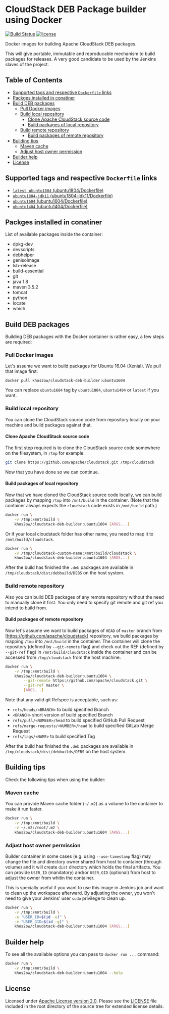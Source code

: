 # CloudStack DEB Package builder using Docker

[![Build Status](https://github.com/khos2ow/cloudstack-deb-builder/workflows/ci/badge.svg)](https://github.com/khos2ow/cloudstack-deb-builder/actions)
[![license](https://img.shields.io/github/license/khos2ow/cloudstack-deb-builder.svg)](https://github.com/khos2ow/cloudstack-deb-builder/blob/master/LICENSE)

Docker images for building Apache CloudStack DEB packages.

This will give portable, immutable and reproducable mechanism to build packages
for releases. A very good candidate to be used by the Jenkins slaves of the project.

## Table of Contents

- [Supported tags and respective `Dockerfile` links](#supported-tags-and-respective-dockerfile-links)
- [Packges installed in conatiner](#packges-installed-in-conatiner)
- [Build DEB packages](#build-deb-packages)
  - [Pull Docker images](#pull-docker-images)
  - [Build local repository](#build-local-repository)
    - [Clone Apache CloudStack source code](#clone-apache-cloudstack-source-code)
    - [Build packages of local repository](#build-packages-of-local-repository)
  - [Build remote repository](#build-remote-repository)
    - [Build packages of remote repository](#build-packages-of-remote-repository)
- [Building tips](#building-tips)
  - [Maven cache](#maven-cache)
  - [Adjust host owner permission](#adjust-host-owner-permission)
- [Builder help](#builder-help)
- [License](#license)

## Supported tags and respective `Dockerfile` links

- [`latest`, `ubuntu1804` (ubuntu1804/Dockerfile)][latest-dockerfile]
- [`ubuntu1804-jdk11` (ubuntu1804-jdk11/Dockerfile)][ubuntu1804-jdk11-dockerfile]
- [`ubuntu1604` (ubuntu1604/Dockerfile)][ubuntu1604-dockerfile]
- [`ubuntu1404` (ubuntu1404/Dockerfile)][ubuntu1404-dockerfile]

## Packges installed in conatiner

List of available packages inside the container:

- dpkg-dev
- devscripts
- debhelper
- genisoimage
- lsb-release
- build-essential
- git
- java 1.8
- maven 3.5.2
- tomcat
- python
- locate
- which

## Build DEB packages

Building DEB packages with the Docker container is rather easy, a few steps are
required:

### Pull Docker images

Let's assume we want to build packages for Ubuntu 16.04 (Xenial). We pull that
image first:

```bashe
docker pull khos2ow/cloudstack-deb-builder:ubuntu1604
```

You can replace `ubuntu1604` tag by `ubuntu1804`, `ubuntu1404` or `latest` if
you want.

### Build local repository

You can clone the CloudStack source code from repository locally on your machine
and build packages against that.

#### Clone Apache CloudStack source code

The first step required is to clone the CloudStack source code somewhere on the
filesystem, in `/tmp` for example:

```bash
git clone https://github.com/apache/cloudstack.git /tmp/cloudstack
```

Now that you have done so we can continue.

#### Build packages of local repository

Now that we have cloned the CloudStack source code locally, we can build packages
by mapping `/tmp` into `/mnt/build` in the container. (Note that the container
always expects the `cloudstack` code exists in `/mnt/build` path.)

```bash
docker run \
    -v /tmp:/mnt/build \
    khos2ow/cloudstack-deb-builder:ubuntu1604 [ARGS...]
```

Or if your local cloudstack folder has other name, you need to map it to
`/mnt/build/cloudstack`.

```bash
docker run \
    -v /tmp/cloudstack-custom-name:/mnt/build/cloudstack \
    khos2ow/cloudstack-deb-builder:ubuntu1604 [ARGS...]
```

After the build has finished the `.deb` packages are available in
`/tmp/cloudstack/dist/debbuild/DEBS` on the host system.

### Build remote repository

Also you can build DEB packages of any remote repository without the need to
manually clone it first. You only need to specify git remote and git ref you
intend to build from.

#### Build packages of remote repository

Now let's assume we want to build packages of `HEAD` of `master` branch from
[https://github.com/apache/cloudstack] repository, we build packages by mapping
`/tmp` into `/mnt/build` in the container. The container will clone the repository
(defined by `--git-remote` flag) and check out the REF (defined by `--git-ref` flag)
in `/mnt/build/cloudstack` inside the container and can be accessed from
`/tmp/cloudstack` from the host machine.

```bash
docker run \
    -v /tmp:/mnt/build \
    khos2ow/cloudstack-deb-builder:ubuntu1604 \
        --git-remote https://github.com/apache/cloudstack.git \
        --git-ref master \
        [ARGS...]
```

Note that any valid git Refspec is acceptable, such as:

- `refs/heads/<BRANCH>` to build specified Branch
- `<BRANCH>` short version of build specified Branch
- `refs/pull/<NUMBER>/head` to build specified GitHub Pull Request
- `refs/merge-requests/<NUMBER>/head` to build specified GitLab Merge Request
- `refs/tags/<NAME>` to build specified Tag

After the build has finished the `.deb` packages are available in
`/tmp/cloudstack/dist/debbuilds/DEBS` on the host system.

## Building tips

Check the following tips when using the builder:

### Maven cache

You can provide Maven cache folder (`~/.m2`) as a volume to the container to make
it run faster.

```bash
docker run \
    -v /tmp:/mnt/build \
    -v ~/.m2:/root/.m2 \
    khos2ow/cloudstack-deb-builder:ubuntu1604 [ARGS...]
```

### Adjust host owner permission

Builder container in some cases (e.g. using `--use-timestamp` flag) may change
the file and directory owner shared from host to container (through volume) and
it will create `dist` directory which holds the final artifacts. You can provide
`USER_ID` (mandatory) and/or `USER_GID` (optional) from host to adjust the owner
from whitin the container.

This is specially useful if you want to use this image in Jenkins job and want
to clean up the workspace afterward. By adjusting the owner, you won't need to
give your Jenkins' user `sudo` privilege to clean up.

```bash
docker run \
    -v /tmp:/mnt/build \
    -e "USER_ID=$(id -u)" \
    -e "USER_GID=$(id -g)" \
    khos2ow/cloudstack-deb-builder:ubuntu1604 [ARGS...]
```

## Builder help

To see all the available options you can pass to `docker run ...` command:

```bash
docker run \
    -v /tmp:/mnt/build \
    khos2ow/cloudstack-deb-builder:ubuntu1604 --help
```

## License

Licensed under [Apache License version 2.0]. Please see the [LICENSE] file
included in the root directory of the source tree for extended license details.

[Apache License version 2.0]: http://www.apache.org/licenses/LICENSE-2.0
[LICENSE]: https://github.com/khos2ow/cloudstack-deb-builder/blob/master/LICENSE
[latest-dockerfile]: https://github.com/khos2ow/cloudstack-deb-builder/blob/master/ubuntu1804/Dockerfile
[ubuntu1404-dockerfile]: https://github.com/khos2ow/cloudstack-deb-builder/blob/master/ubuntu1404/Dockerfile
[ubuntu1604-dockerfile]: https://github.com/khos2ow/cloudstack-deb-builder/blob/master/ubuntu1604/Dockerfile
[ubuntu1804-jdk11-dockerfile]: https://github.com/khos2ow/cloudstack-deb-builder/blob/master/ubuntu1804-jdk11/Dockerfile
[https://github.com/apache/cloudstack]: https://github.com/apache/cloudstack
